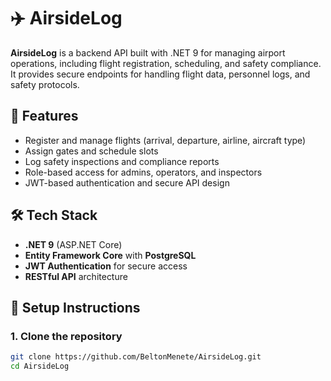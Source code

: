 # ✈️ AirsideLog

**AirsideLog** is a backend API built with .NET 9 for managing airport operations, including flight registration, scheduling, and safety compliance. It provides secure endpoints for handling flight data, personnel logs, and safety protocols.

## 🚀 Features

- Register and manage flights (arrival, departure, airline, aircraft type)
- Assign gates and schedule slots
- Log safety inspections and compliance reports
- Role-based access for admins, operators, and inspectors
- JWT-based authentication and secure API design

## 🛠️ Tech Stack

- **.NET 9** (ASP.NET Core)
- **Entity Framework Core** with **PostgreSQL**
- **JWT Authentication** for secure access
- **RESTful API** architecture

## 🧰 Setup Instructions

### 1. Clone the repository

```bash
git clone https://github.com/BeltonMenete/AirsideLog.git
cd AirsideLog

